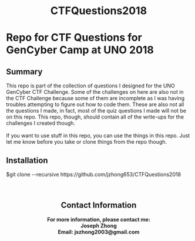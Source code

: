 <h1 align="center">CTFQuestions2018</h1>
<h1>Repo for CTF Questions for GenCyber Camp at UNO 2018</h1>
<h2>Summary</h2>
<p>This repo is part of the collection of questions I designed for the UNO GenCyber CTF Challenge. Some of the challenges on here are also not in the CTF Challenge because some of them are incomplete as I was having troubles attempting to figure out how to code them. These are also not all the questions I made, in fact, most of the quiz questions I made will not be on this repo. This repo, though, should contain all of the write-ups for the challenges I created though.
<br>
<br>
If you want to use stuff in this repo, you can use the things in this repo. Just let me know before you take or clone things from the repo though.
<br>
<h2>Installation</h2>
$git clone --recursive https://github.com/jzhong653/CTFQuestions2018
<br>
<br>
<br>
<h2 align = "center"><b>Contact Information</b></h2>
<p align = "center"><b>For more information, please contact me:
<br>Joseph Zhong
<br>Email: jszhong2003@gmail.com</b></p></p>
